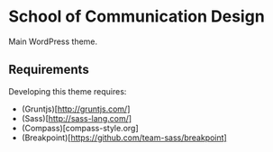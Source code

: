 # School of Communication Design

Main WordPress theme.

## Requirements

Developing this theme requires:
* (Gruntjs)[http://gruntjs.com/]
* (Sass)[http://sass-lang.com/]
* (Compass)[compass-style.org]
* (Breakpoint)[https://github.com/team-sass/breakpoint]
